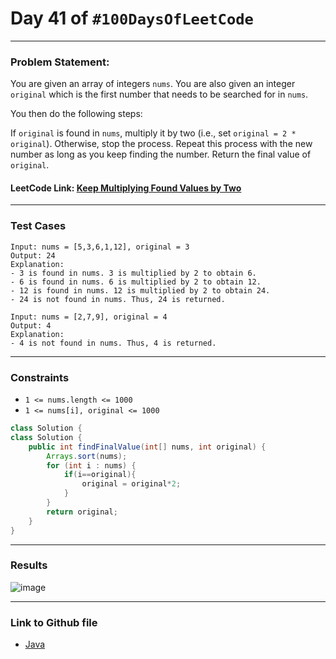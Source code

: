 # Day 41 of `#100DaysOfLeetCode`

___
### Problem Statement:  
You are given an array of integers `nums`. You are also given an integer `original` which is the first number that needs to be searched for in `nums`.

You then do the following steps:

If `original` is found in `nums`, multiply it by two (i.e., set `original = 2 * original`).
Otherwise, stop the process.
Repeat this process with the new number as long as you keep finding the number.
Return the final value of `original`.

#### LeetCode Link: [Keep Multiplying Found Values by Two](https://leetcode.com/problems/keep-multiplying-found-values-by-two/description/)
___


### Test Cases
```
Input: nums = [5,3,6,1,12], original = 3
Output: 24
Explanation: 
- 3 is found in nums. 3 is multiplied by 2 to obtain 6.
- 6 is found in nums. 6 is multiplied by 2 to obtain 12.
- 12 is found in nums. 12 is multiplied by 2 to obtain 24.
- 24 is not found in nums. Thus, 24 is returned.
```
```
Input: nums = [2,7,9], original = 4
Output: 4
Explanation:
- 4 is not found in nums. Thus, 4 is returned.
```
___

### Constraints 
* `1 <= nums.length <= 1000`
* `1 <= nums[i], original <= 1000`

```java
class Solution {
class Solution {
    public int findFinalValue(int[] nums, int original) {
        Arrays.sort(nums);
        for (int i : nums) {
            if(i==original){
                original = original*2;
            }
        }
        return original;
    }
}
```
___
### Results
![image](https://user-images.githubusercontent.com/31382363/208176197-c291cf57-4b05-461a-ad58-429abbc66910.png)

___

### Link to Github file  
* [Java](https://github.com/studentdevelops/100DaysOfLeetCode/blob/709e9034d74699d3d91eed849c647ed01994e797/Day41_Multiply_Values_By_2/code.java)
